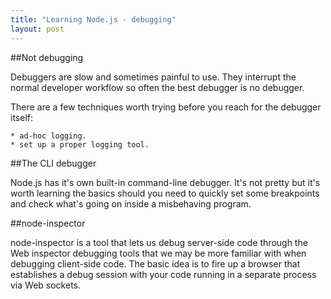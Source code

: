 ```yaml
---
title: "Learning Node.js - debugging"
layout: post
---
```




##Not debugging

Debuggers are slow and sometimes painful to use. They interrupt the
normal developer workflow so often the best debugger is no debugger.

There are a few techniques worth trying before you reach for the
debugger itself:

    * ad-hoc logging.
    * set up a proper logging tool.


##The CLI debugger

Node.js has it's own built-in command-line debugger. It's not pretty but
it's worth learning the basics should you need to quickly set some
breakpoints and check what's going on inside a misbehaving program.


##node-inspector

node-inspector is a tool that lets us debug server-side code through the
Web inspector debugging tools that we may be more familiar with when
debugging client-side code. The basic idea is to fire up a browser that
establishes a debug session with your code running in a separate process
via Web sockets.


